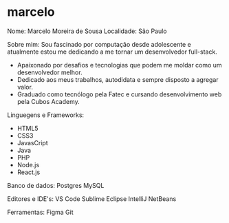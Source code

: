 # marcelo

Nome: Marcelo Moreira de Sousa
Localidade: São Paulo 

Sobre mim:
  Sou fascinado por computação desde adolescente e atualmente estou me dedicando a me tornar um desenvolvedor full-stack. 
  - Apaixonado por desafios e tecnologias que podem me moldar como um desenvolvedor melhor.
  - Dedicado aos meus trabalhos, autodidata e sempre disposto a agregar valor.
  - Graduado como tecnólogo pela Fatec e cursando desenvolvimento web pela Cubos Academy.

Linguegens e Frameworks:
- HTML5
- CSS3
- JavasCript 
- Java
- PHP
- Node.js
- React.js

Banco de dados:
Postgres
MySQL

Editores e IDE's:
VS Code
Sublime
Eclipse
IntelliJ
NetBeans

Ferramentas:
Figma
Git



